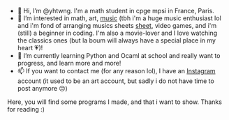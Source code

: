 - 👋 Hi, I’m @yhtwng. I'm a math student in cpge mpsi in France, Paris. 
- 👀 I’m interested in math, art, [music](https://open.spotify.com/user/jaimelasalade) (tbh i'm a huge music enthusiast lol and i'm fond of arranging musics sheets [sheet](https://musescore.com/user/34542066), video games, and i'm (still) a beginner in coding. I'm also a movie-lover and I love watching the classics ones (but la boum will always have a special place in my heart 💗)!
- 🌱 I’m currently learning Python and Ocaml at school and really want to progress, and learn more and more!
- 📫 If you want to contact me (for any reason lol), I have an [Instagram](https://www.instagram.com/yhtwng/) account (it used to be an art account, but sadly i do not have time to post anymore 😔)

<!---
yhtwng/yhtwng is a ✨ special ✨ repository because its `README.md` (this file) appears on your GitHub profile.
You can click the Preview link to take a look at your changes.
--->

Here, you will find some programs I made, and that i want to show. 
Thanks for reading :)
